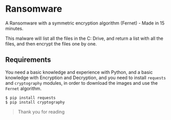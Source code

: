 # Ransomware
A Ransomware with a symmetric encryption algorithm (Fernet) - Made in 15 minutes.

This malware will list all the files in the C: Drive, and return a list with all the files, and then encrypt the files one by one.

## Requirements

You need a basic knowledge and experience with Python, and a basic knowledge with Encryption and Decryption, and you need to install `requests` and `cryptography` modules, in order to download the images and use the `Fernet` algorithm.

```
$ pip install requests
$ pip install cryptography
```

> Thank you for reading
